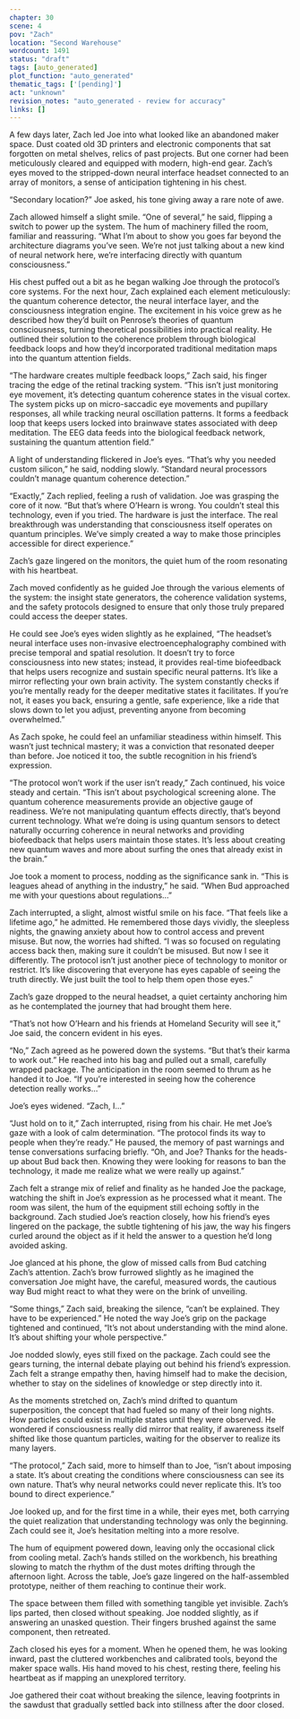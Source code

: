 ```yaml
---
chapter: 30
scene: 4
pov: "Zach"
location: "Second Warehouse"
wordcount: 1491
status: "draft"
tags: [auto_generated]
plot_function: "auto_generated"
thematic_tags: ['[pending]']
act: "unknown"
revision_notes: "auto_generated - review for accuracy"
links: []
---
```


A few days later, Zach led Joe into what looked like an abandoned maker space. Dust coated old 3D printers and electronic components that sat forgotten on metal shelves, relics of past projects. But one corner had been meticulously cleared and equipped with modern, high-end gear. Zach’s eyes moved to the stripped-down neural interface headset connected to an array of monitors, a sense of anticipation tightening in his chest. 

“Secondary location?” Joe asked, his tone giving away a rare note of awe. 

Zach allowed himself a slight smile. “One of several,” he said, flipping a switch to power up the system. The hum of machinery filled the room, familiar and reassuring. “What I’m about to show you goes far beyond the architecture diagrams you’ve seen. We’re not just talking about a new kind of neural network here, we’re interfacing directly with quantum consciousness.” 

His chest puffed out a bit as he began walking Joe through the protocol’s core systems. For the next hour, Zach explained each element meticulously: the quantum coherence detector, the neural interface layer, and the consciousness integration engine. The excitement in his voice grew as he described how they’d built on Penrose’s theories of quantum consciousness, turning theoretical possibilities into practical reality. He outlined their solution to the coherence problem through biological feedback loops and how they’d incorporated traditional meditation maps into the quantum attention fields. 

“The hardware creates multiple feedback loops,” Zach said, his finger tracing the edge of the retinal tracking system. “This isn’t just monitoring eye movement, it’s detecting quantum coherence states in the visual cortex. The system picks up on micro-saccadic eye movements and pupillary responses, all while tracking neural oscillation patterns. It forms a feedback loop that keeps users locked into brainwave states associated with deep meditation. The EEG data feeds into the biological feedback network, sustaining the quantum attention field.” 

A light of understanding flickered in Joe’s eyes. “That’s why you needed custom silicon,” he said, nodding slowly. “Standard neural processors couldn’t manage quantum coherence detection.” 

“Exactly,” Zach replied, feeling a rush of validation. Joe was grasping the core of it now. “But that’s where O’Hearn is wrong. You couldn’t steal this technology, even if you tried. The hardware is just the interface. The real breakthrough was understanding that consciousness itself operates on quantum principles. We’ve simply created a way to make those principles accessible for direct experience.” 

Zach’s gaze lingered on the monitors, the quiet hum of the room resonating with his heartbeat.  

Zach moved confidently as he guided Joe through the various elements of the system: the insight state generators, the coherence validation systems, and the safety protocols designed to ensure that only those truly prepared could access the deeper states. 

He could see Joe’s eyes widen slightly as he explained, “The headset’s neural interface uses non-invasive electroencephalography combined with precise temporal and spatial resolution. It doesn’t try to force consciousness into new states; instead, it provides real-time biofeedback that helps users recognize and sustain specific neural patterns. It’s like a mirror reflecting your own brain activity. The system constantly checks if you’re mentally ready for the deeper meditative states it facilitates. If you’re not, it eases you back, ensuring a gentle, safe experience, like a ride that slows down to let you adjust, preventing anyone from becoming overwhelmed.” 

As Zach spoke, he could feel an unfamiliar steadiness within himself. This wasn’t just technical mastery; it was a conviction that resonated deeper than before. Joe noticed it too, the subtle recognition in his friend’s expression. 

“The protocol won’t work if the user isn’t ready,” Zach continued, his voice steady and certain. “This isn’t about psychological screening alone. The quantum coherence measurements provide an objective gauge of readiness. We’re not manipulating quantum effects directly, that’s beyond current technology. What we’re doing is using quantum sensors to detect naturally occurring coherence in neural networks and providing biofeedback that helps users maintain those states. It’s less about creating new quantum waves and more about surfing the ones that already exist in the brain.” 

Joe took a moment to process, nodding as the significance sank in. “This is leagues ahead of anything in the industry,” he said. “When Bud approached me with your questions about regulations…” 

Zach interrupted, a slight, almost wistful smile on his face. “That feels like a lifetime ago,” he admitted. He remembered those days vividly, the sleepless nights, the gnawing anxiety about how to control access and prevent misuse. But now, the worries had shifted. “I was so focused on regulating access back then, making sure it couldn’t be misused. But now I see it differently. The protocol isn’t just another piece of technology to monitor or restrict. It’s like discovering that everyone has eyes capable of seeing the truth directly. We just built the tool to help them open those eyes.” 

Zach’s gaze dropped to the neural headset, a quiet certainty anchoring him as he contemplated the journey that had brought them here. 

“That’s not how O’Hearn and his friends at Homeland Security will see it,” Joe said, the concern evident in his eyes. 

“No,” Zach agreed as he powered down the systems. “But that’s their karma to work out.” He reached into his bag and pulled out a small, carefully wrapped package. The anticipation in the room seemed to thrum as he handed it to Joe. “If you’re interested in seeing how the coherence detection really works…” 

Joe’s eyes widened. “Zach, I…” 

“Just hold on to it,” Zach interrupted, rising from his chair. He met Joe’s gaze with a look of calm determination. “The protocol finds its way to people when they’re ready.” He paused, the memory of past warnings and tense conversations surfacing briefly. “Oh, and Joe? Thanks for the heads-up about Bud back then. Knowing they were looking for reasons to ban the technology, it made me realize what we were really up against.” 

Zach felt a strange mix of relief and finality as he handed Joe the package, watching the shift in Joe’s expression as he processed what it meant. The room was silent, the hum of the equipment still echoing softly in the background. Zach studied Joe’s reaction closely, how his friend’s eyes lingered on the package, the subtle tightening of his jaw, the way his fingers curled around the object as if it held the answer to a question he’d long avoided asking. 

Joe glanced at his phone, the glow of missed calls from Bud catching Zach’s attention. Zach’s brow furrowed slightly as he imagined the conversation Joe might have, the careful, measured words, the cautious way Bud might react to what they were on the brink of unveiling. 

“Some things,” Zach said, breaking the silence, “can’t be explained. They have to be experienced.” He noted the way Joe’s grip on the package tightened and continued, “It’s not about understanding with the mind alone. It’s about shifting your whole perspective.” 

Joe nodded slowly, eyes still fixed on the package. Zach could see the gears turning, the internal debate playing out behind his friend’s expression. Zach felt a strange empathy then, having himself had to make the decision, whether to stay on the sidelines of knowledge or step directly into it. 

As the moments stretched on, Zach’s mind drifted to quantum superposition, the concept that had fueled so many of their long nights. How particles could exist in multiple states until they were observed. He wondered if consciousness really did mirror that reality, if awareness itself shifted like those quantum particles, waiting for the observer to realize its many layers. 

“The protocol,” Zach said, more to himself than to Joe, “isn’t about imposing a state. It’s about creating the conditions where consciousness can see its own nature. That’s why neural networks could never replicate this. It’s too bound to direct experience.” 

Joe looked up, and for the first time in a while, their eyes met, both carrying the quiet realization that understanding technology was only the beginning. Zach could see it, Joe’s hesitation melting into a more resolve. 

The hum of equipment powered down, leaving only the occasional click from cooling metal. Zach’s hands stilled on the workbench, his breathing slowing to match the rhythm of the dust motes drifting through the afternoon light. Across the table, Joe’s gaze lingered on the half-assembled prototype, neither of them reaching to continue their work. 

The space between them filled with something tangible yet invisible. Zach’s lips parted, then closed without speaking. Joe nodded slightly, as if answering an unasked question. Their fingers brushed against the same component, then retreated. 

Zach closed his eyes for a moment. When he opened them, he was looking inward, past the cluttered workbenches and calibrated tools, beyond the maker space walls. His hand moved to his chest, resting there, feeling his heartbeat as if mapping an unexplored territory. 

Joe gathered their coat without breaking the silence, leaving footprints in the sawdust that gradually settled back into stillness after the door closed.
